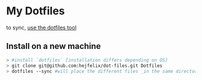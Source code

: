 # My Dotfiles   

to sync, [use the dotfiles tool](https://github.com/jbernard/dotfiles)

## Install on a new machine

```bash
> #install `dotfiles` [installation differs depending on OS]
> git clone git@github.com:hejfelix/dot-files.git Dotfiles
> dotfiles --sync #will place the different files _in the same directory as they were originally_
